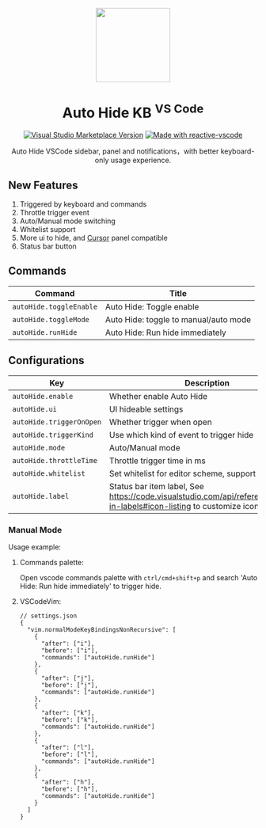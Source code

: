 <p align="center">
<img  src="https://github.com/kvoon3/vscode-autohide-kb/blob/master/res/icon.png?raw=true" height="150" />
</p>

<h1 align="center">Auto Hide KB <sup>VS Code</sup></h1>

<p align="center">
<a href="https://marketplace.visualstudio.com/items?itemName=kevin-kwong.vscode-autohide-keyboard" target="__blank"><img alt="Visual Studio Marketplace Version" src="https://img.shields.io/visual-studio-marketplace/v/kevin-kwong.vscode-autohide-keyboard?label=VS%20Code%20Marketplace&color=eee"></a>
<a href="https://kermanx.github.io/reactive-vscode/" target="__blank"><img src="https://img.shields.io/badge/made_with-reactive--vscode-%23eee?style=flat"  alt="Made with reactive-vscode" /></a>
</p>

<p align="center">
Auto Hide VSCode sidebar, panel and notifications，with better keyboard-only usage experience.
</p>

## New Features

1. Triggered by keyboard and commands
2. Throttle trigger event
3. Auto/Manual mode switching
4. Whitelist support
5. More ui to hide, and [Cursor](https://www.trycursor.com) panel compatible
6. Status bar button

## Commands

<!-- commands -->

| Command                 | Title                                 |
| ----------------------- | ------------------------------------- |
| `autoHide.toggleEnable` | Auto Hide: Toggle enable              |
| `autoHide.toggleMode`   | Auto Hide: toggle to manual/auto mode |
| `autoHide.runHide`      | Auto Hide: Run hide immediately       |

<!-- commands -->

## Configurations

<!-- configs -->

| Key                      | Description                                                                                                            | Type      | Default                                                                                                    |
| ------------------------ | ---------------------------------------------------------------------------------------------------------------------- | --------- | ---------------------------------------------------------------------------------------------------------- |
| `autoHide.enable`        | Whether enable Auto Hide                                                                                               | `boolean` | `true`                                                                                                     |
| `autoHide.ui`            | UI hideable settings                                                                                                   | `object`  | `{"sidebar":true,"auxiliaryBar":true,"panel":true,"references":false,"notifications":true,"cursor":false}` |
| `autoHide.triggerOnOpen` | Whether trigger when open                                                                                              | `boolean` | `true`                                                                                                     |
| `autoHide.triggerKind`   | Use which kind of event to trigger hide                                                                                | `array`   | `["mouse","command","keyboard"]`                                                                           |
| `autoHide.mode`          | Auto/Manual mode                                                                                                       | `string`  | `"auto"`                                                                                                   |
| `autoHide.throttleTime`  | Throttle trigger time in ms                                                                                            | `number`  | `500`                                                                                                      |
| `autoHide.whitelist`     | Set whitelist for editor scheme, support RegExp                                                                        | `array`   | `["git","debug"]`                                                                                          |
| `autoHide.label`         | Status bar item label, See https://code.visualstudio.com/api/references/icons-in-labels#icon-listing to customize icon | `string`  | `"$(eye-closed) Hide"`                                                                                     |

<!-- configs -->

### Manual Mode

Usage example:

1. Commands palette:

    Open vscode commands palette with `ctrl/cmd+shift+p` and search 'Auto Hide: Run hide immediately' to trigger hide.

2. VSCodeVim:

    ```jsonc
    // settings.json
    {
      "vim.normalModeKeyBindingsNonRecursive": [
        {
          "after": ["i"],
          "before": ["i"],
          "commands": ["autoHide.runHide"]
        },
        {
          "after": ["j"],
          "before": ["j"],
          "commands": ["autoHide.runHide"]
        },
        {
          "after": ["k"],
          "before": ["k"],
          "commands": ["autoHide.runHide"]
        },
        {
          "after": ["l"],
          "before": ["l"],
          "commands": ["autoHide.runHide"]
        },
        {
          "after": ["h"],
          "before": ["h"],
          "commands": ["autoHide.runHide"]
        }
      ]
    }
    ```
